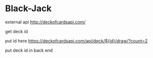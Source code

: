 # Black-Jack
external api http://deckofcardsapi.com/

get deck id

put id here https://deckofcardsapi.com/api/deck/${id}/draw/?count=2


put deck id in back end
